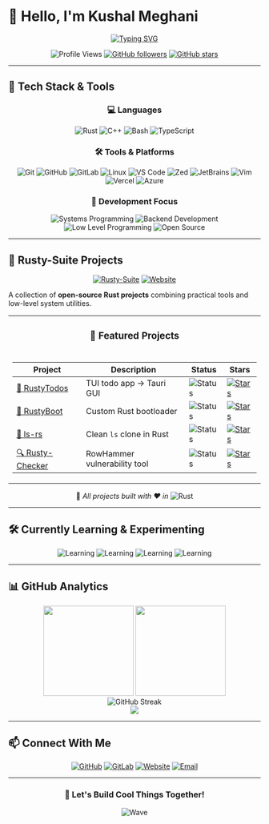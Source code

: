 # 👋 Hello, I'm Kushal Meghani

<div align="center">
  
[![Typing SVG](https://readme-typing-svg.herokuapp.com?font=Fira+Code&pause=1000&color=F75C03&center=true&vCenter=true&width=435&lines=Backend+Developer;Systems+Programmer;Rust+Enthusiast;Open+Source+Contributor)](https://git.io/typing-svg)

![Profile Views](https://komarev.com/ghpvc/?username=KushalMeghani1644&color=orange&style=flat-square)
[![GitHub followers](https://img.shields.io/github/followers/KushalMeghani1644?label=Followers&style=social)](https://github.com/KushalMeghani1644)
[![GitHub stars](https://img.shields.io/github/stars/KushalMeghani1644?label=Stars&style=social)](https://github.com/KushalMeghani1644)

</div>

---

## 🚀 Tech Stack & Tools

<div align="center">

### 💻 Languages
![Rust](https://img.shields.io/badge/-Rust-000000?style=for-the-badge&logo=rust&logoColor=white)
![C++](https://img.shields.io/badge/-C++-00599C?style=for-the-badge&logo=c%2B%2B&logoColor=white)
![Bash](https://img.shields.io/badge/-Bash-4EAA25?style=for-the-badge&logo=gnu-bash&logoColor=white)
![TypeScript](https://img.shields.io/badge/-TypeScript-3178C6?style=for-the-badge&logo=typescript&logoColor=white)

### 🛠️ Tools & Platforms
![Git](https://img.shields.io/badge/-Git-F05032?style=for-the-badge&logo=git&logoColor=white)
![GitHub](https://img.shields.io/badge/-GitHub-181717?style=for-the-badge&logo=github&logoColor=white)
![GitLab](https://img.shields.io/badge/-GitLab-FC6D26?style=for-the-badge&logo=gitlab&logoColor=white)
![Linux](https://img.shields.io/badge/-Linux-FCC624?style=for-the-badge&logo=linux&logoColor=black)
![VS Code](https://img.shields.io/badge/-VS%20Code-007ACC?style=for-the-badge&logo=visual-studio-code&logoColor=white)
![Zed](https://img.shields.io/badge/-Zed-084CCF?style=for-the-badge&logo=zed&logoColor=white)
![JetBrains](https://img.shields.io/badge/-JetBrains-000000?style=for-the-badge&logo=jetbrains&logoColor=white)
![Vim](https://img.shields.io/badge/-Vim-019733?style=for-the-badge&logo=vim&logoColor=white)
![Vercel](https://img.shields.io/badge/-Vercel-000000?style=for-the-badge&logo=vercel&logoColor=white)
![Azure](https://img.shields.io/badge/-Azure-0078D4?style=for-the-badge&logo=microsoft-azure&logoColor=white)

### 🔧 Development Focus
![Systems Programming](https://img.shields.io/badge/-Systems%20Programming-FF6B6B?style=for-the-badge)
![Backend Development](https://img.shields.io/badge/-Backend%20Development-4ECDC4?style=for-the-badge)
![Low Level Programming](https://img.shields.io/badge/-Low%20Level%20Programming-45B7D1?style=for-the-badge)
![Open Source](https://img.shields.io/badge/-Open%20Source-96CEB4?style=for-the-badge)

</div>

---

## 🧰 Rusty-Suite Projects

<div align="center">

[![Rusty-Suite](https://img.shields.io/badge/🦀-Rusty--Suite-orange?style=for-the-badge)](https://rusty-suite.tech)
[![Website](https://img.shields.io/website?down_color=red&down_message=offline&up_color=green&up_message=online&url=https%3A//rusty-suite.tech&style=for-the-badge)](https://rusty-suite.tech)

</div>

A collection of **open-source Rust projects** combining practical tools and low-level system utilities.

<table align="center">
<tr>
<td align="center">
<h3>🚀 Featured Projects</h3>
</td>
</tr>
<tr>
<td>

| Project | Description | Status | Stars |
|---------|-------------|--------|-------|
| [🦀 RustyTodos](https://github.com/KushalMeghani1644/RustyTodos) | TUI todo app → Tauri GUI | ![Status](https://img.shields.io/badge/Status-Active-brightgreen) | [![Stars](https://img.shields.io/github/stars/KushalMeghani1644/RustyTodos?style=flat-square)](https://github.com/KushalMeghani1644/RustyTodos) |
| [🚀 RustyBoot](https://github.com/KushalMeghani1644/RustyBoot) | Custom Rust bootloader | ![Status](https://img.shields.io/badge/Status-Development-yellow) | [![Stars](https://img.shields.io/github/stars/KushalMeghani1644/RustyBoot?style=flat-square)](https://github.com/KushalMeghani1644/RustyBoot) |
| [📁 ls-rs](https://github.com/KushalMeghani1644/ls-rs) | Clean `ls` clone in Rust | ![Status](https://img.shields.io/badge/Status-Complete-blue) | [![Stars](https://img.shields.io/github/stars/KushalMeghani1644/ls-rs?style=flat-square)](https://github.com/KushalMeghani1644/ls-rs) |
| [🔍 Rusty-Checker](https://github.com/KushalMeghani1644/Rusty-Checker) | RowHammer vulnerability tool | ![Status](https://img.shields.io/badge/Status-Testing-orange) | [![Stars](https://img.shields.io/github/stars/KushalMeghani1644/Rusty-Checker?style=flat-square)](https://github.com/KushalMeghani1644/Rusty-Checker) |

</td>
</tr>
</table>

<div align="center">

💖 *All projects built with ❤️ in* ![Rust](https://img.shields.io/badge/-Rust-000?style=flat-square&logo=rust&logoColor=white)

</div>

---

## 🛠️ Currently Learning & Experimenting

<div align="center">

![Learning](https://img.shields.io/badge/-Advanced%20Rust-DE3F24?style=for-the-badge&logo=rust&logoColor=white)
![Learning](https://img.shields.io/badge/-Modern%20C++-00599C?style=for-the-badge&logo=c%2B%2B&logoColor=white)
![Learning](https://img.shields.io/badge/-Low%20Level%20Systems-FF6B35?style=for-the-badge&logo=hackaday&logoColor=white)
![Learning](https://img.shields.io/badge/-OS%20Development-2E8B57?style=for-the-badge&logo=linux&logoColor=white)

</div>

---

## 📊 GitHub Analytics

<div align="center">

<img height="180em" src="https://github-readme-stats.vercel.app/api?username=KushalMeghani1644&show_icons=true&theme=github_dark&hide_border=true&count_private=true&include_all_commits=true" />
<img height="180em" src="https://github-readme-stats.vercel.app/api/top-langs/?username=KushalMeghani1644&layout=compact&theme=github_dark&hide_border=true&langs_count=8" />

</div>

<div align="center">

<img src="https://github-readme-streak-stats.herokuapp.com/?user=KushalMeghani1644&theme=github-dark-blue&hide_border=true" alt="GitHub Streak" />

</div>

<div align="center">

<img src="https://github-readme-activity-graph.vercel.app/graph?username=KushalMeghani1644&bg_color=0d1117&color=ffffff&line=f85c03&point=ffffff&area=true&hide_border=true" />

</div>

---

## 📫 Connect With Me

<div align="center">

[![GitHub](https://img.shields.io/badge/-GitHub-181717?style=for-the-badge&logo=github&logoColor=white)](https://github.com/KushalMeghani1644)
[![GitLab](https://img.shields.io/badge/-GitLab-FC6D26?style=for-the-badge&logo=gitlab&logoColor=white)](https://gitlab.com/KushalMeghani1644)
[![Website](https://img.shields.io/badge/-Website-FF7139?style=for-the-badge&logo=firefox-browser&logoColor=white)](https://rusty-suite.tech)
[![Email](https://img.shields.io/badge/-Email-D14836?style=for-the-badge&logo=gmail&logoColor=white)](mailto:kushalmeghani108@gmail.com)

</div>

---

<div align="center">

### 🚀 Let's Build Cool Things Together!

![Wave](https://raw.githubusercontent.com/mayhemantt/mayhemantt/Update/svg/Bottom.svg)

</div>
